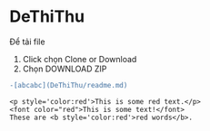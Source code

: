 # DeThiThu

Để tải file 
1. Click chọn Clone or Download
2. Chọn DOWNLOAD ZIP
```diff
-[abcabc](DeThiThu/readme.md)
```
    <p style='color:red'>This is some red text.</p>
    <font color="red">This is some text!</font>
    These are <b style='color:red'>red words</b>.

